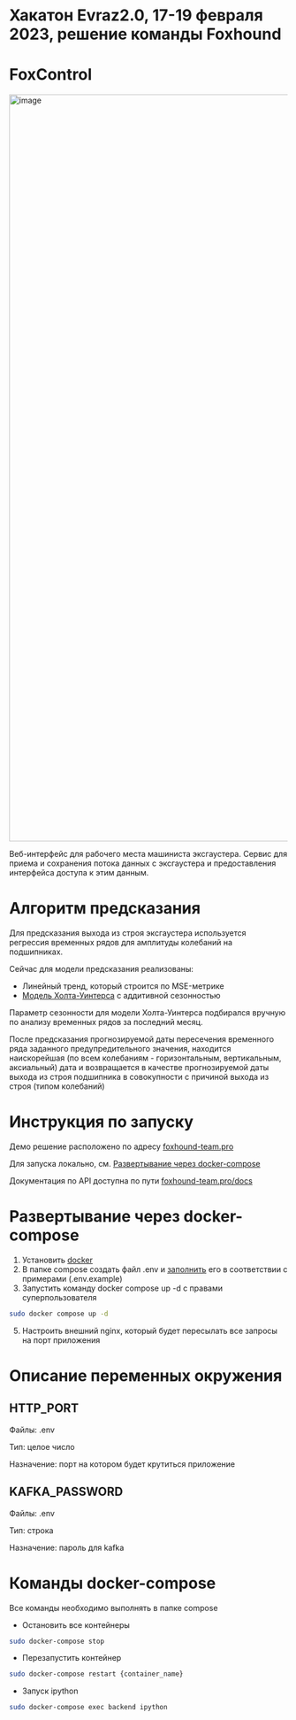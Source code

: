 # Хакатон Evraz2.0, 17-19 февраля 2023, решение команды Foxhound
# FoxControl
<img width="1350" alt="image" src="https://user-images.githubusercontent.com/43291747/219932900-18266726-f1de-4b27-9398-4fba15f98a58.png">

Веб-интерфейс для рабочего места машиниста эксгаустера.
Сервис для приема и сохранения потока данных с эксгаустера и предоставления интерфейса доступа к этим данным. 

# Алгоритм предсказания
Для предсказания выхода из строя эксгаустера используется регрессия временных рядов для амплитуды колебаний на подшипниках.

Сейчас для модели предсказания реализованы:
- Линейный тренд, который строится по MSE-метрике
- [Модель Холта-Уинтерса](https://en.wikipedia.org/wiki/Exponential_smoothing) с аддитивной сезонностью

Параметр сезонности для модели Холта-Уинтерса подбирался вручную по анализу временных рядов за последний месяц.

После предсказания прогнозируемой даты пересечения временного ряда заданного предупредительного значения, находится наискорейшая (по всем колебаниям - горизонтальным, вертикальным, аксиальный) дата и возвращается в качестве прогнозируемой даты выхода из строя подшипника в совокупности с причиной выхода из строя (типом колебаний)

# Инструкция по запуску

Демо решение расположено по адресу [foxhound-team.pro](https://foxhound-team.pro)

Для запуска локально, см. [Развертывание через docker-compose](#развертывание-через-docker-compose)

Документация по API доступна по пути [foxhound-team.pro/docs](https://foxhound-team.pro/docs)

# Развертывание через docker-compose
1. Установить [docker](https://docs.docker.com/engine/install/ubuntu/)
2. В папке compose создать файл .env и [заполнить](#описание-переменных-окружения) его в соответствии с примерами (.env.example)
3. Запустить команду docker compose up -d с правами суперпользователя
```bash
sudo docker compose up -d
```
5. Настроить внешний nginx, который будет пересылать все запросы на порт приложения

# Описание переменных окружения

## HTTP_PORT
Файлы: .env

Тип: целое число

Назначение: порт на котором будет крутиться приложение
## KAFKA_PASSWORD
Файлы: .env

Тип: строка

Назначение: пароль для kafka

# Команды docker-compose 
Все команды необходимо выполнять в папке compose
- Остановить все контейнеры
```bash
sudo docker-compose stop
```
- Перезапустить контейнер
```bash
sudo docker-compose restart {container_name}
```
- Запуск ipython
```bash
sudo docker-compose exec backend ipython
```

